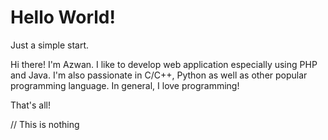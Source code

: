 # Hello World!
Just a simple start.

Hi there! I'm Azwan. I like to develop web application especially using PHP and Java.
I'm also passionate in C/C++, Python as well as other popular programming language.
In general, I love programming!

That's all!

// This is nothing
